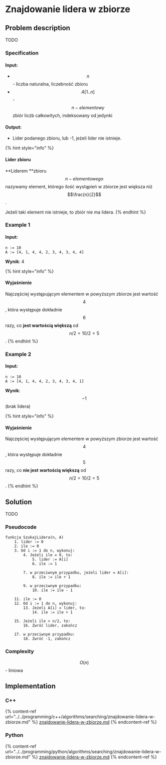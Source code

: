 # Znajdowanie lidera w zbiorze

## Problem description

TODO

### Specification

#### Input:

* $$n$$ - liczba naturalna, liczebność zbioru
* $$A[1..n]$$ - $$n-elementowy$$ zbiór liczb całkowitych, indeksowany od jedynki

#### Output:

* Lider podanego zbioru, lub -1, jeżeli lider nie istnieje.

{% hint style="info" %}
#### Lider zbioru

**Liderem **zbioru $$n-elementowego$$ nazywamy element, którego ilość wystąpień w zbiorze jest większa niż $$\frac{n}{2}$$.

Jeżeli taki element nie istnieje, to zbiór nie ma lidera.
{% endhint %}

### Example 1

#### Input:

```
n := 10
A := [4, 1, 4, 4, 2, 3, 4, 3, 4, 4]
```

**Wynik**: 4

{% hint style="info" %}
#### Wyjaśnienie

Najczęściej występującym elementem w powyższym zbiorze jest wartość $$4$$, która występuje dokładnie $$6$$ razy, co **jest wartością większą** od $$n/2=10/2=5$$.
{% endhint %}

### Example 2

#### Input:

```
n := 10
A := [4, 1, 4, 4, 2, 3, 4, 3, 4, 1]
```

**Wynik**: $$-1$$ (brak lidera)

{% hint style="info" %}
#### Wyjaśnienie

Najczęściej występującym elementem w powyższym zbiorze jest wartość $$4$$, która występuje dokładnie $$5$$ razy, co **nie jest** **wartością większą** od $$n/2=10/2=5$$.
{% endhint %}

## Solution

TODO

### Pseudocode

```
funkcja SzukajLidera(n, A)
    1. lider := 0
    2. ile := 0
    3. Od i := 1 do n, wykonuj:
        4. Jeżeli ile = 0, to:
            5. lider := A[i]
            6. ile := 1
        
        7. w przeciwnym przypadku, jeżeli lider = A[i]:
            8. ile := ile + 1
        
        9. w przeciwnym przypadku:
            10. ile := ile - 1
        
    11. ile := 0
    12. Od i := 1 do n, wykonuj:
        13. Jeżeli A[i] = lider, to:
            14. ile := ile + 1
        
    15. Jeżeli ile > n/2, to:
        16. Zwróć lider, zakończ
    
    17. w przeciwnym przypadku:
        18. Zwróć -1, zakończ
```

### Complexity

$$O(n)$$ - liniowa

## Implementation

### C++

{% content-ref url="../../programming/c++/algorithms/searching/znajdowanie-lidera-w-zbiorze.md" %}
[znajdowanie-lidera-w-zbiorze.md](../../programming/c++/algorithms/searching/znajdowanie-lidera-w-zbiorze.md)
{% endcontent-ref %}

### Python

{% content-ref url="../../programming/python/algorithms/searching/znajdowanie-lidera-w-zbiorze.md" %}
[znajdowanie-lidera-w-zbiorze.md](../../programming/python/algorithms/searching/znajdowanie-lidera-w-zbiorze.md)
{% endcontent-ref %}

